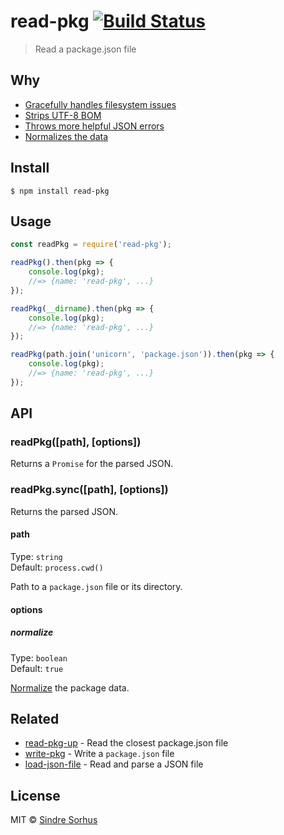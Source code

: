 # read-pkg [![Build Status](https://travis-ci.org/sindresorhus/read-pkg.svg?branch=master)](https://travis-ci.org/sindresorhus/read-pkg)

> Read a package.json file

## Why

- [Gracefully handles filesystem issues](https://github.com/isaacs/node-graceful-fs)
- [Strips UTF-8 BOM](https://github.com/sindresorhus/strip-bom)
- [Throws more helpful JSON errors](https://github.com/sindresorhus/parse-json)
- [Normalizes the data](https://github.com/npm/normalize-package-data#what-normalization-currently-entails)

## Install

```
$ npm install read-pkg
```

## Usage

```js
const readPkg = require('read-pkg');

readPkg().then(pkg => {
	console.log(pkg);
	//=> {name: 'read-pkg', ...}
});

readPkg(__dirname).then(pkg => {
	console.log(pkg);
	//=> {name: 'read-pkg', ...}
});

readPkg(path.join('unicorn', 'package.json')).then(pkg => {
	console.log(pkg);
	//=> {name: 'read-pkg', ...}
});
```

## API

### readPkg([path], [options])

Returns a `Promise` for the parsed JSON.

### readPkg.sync([path], [options])

Returns the parsed JSON.

#### path

Type: `string`<br>
Default: `process.cwd()`

Path to a `package.json` file or its directory.

#### options

##### normalize

Type: `boolean`<br>
Default: `true`

[Normalize](https://github.com/npm/normalize-package-data#what-normalization-currently-entails) the package data.

## Related

- [read-pkg-up](https://github.com/sindresorhus/read-pkg-up) - Read the closest package.json file
- [write-pkg](https://github.com/sindresorhus/write-pkg) - Write a `package.json` file
- [load-json-file](https://github.com/sindresorhus/load-json-file) - Read and parse a JSON file

## License

MIT © [Sindre Sorhus](https://sindresorhus.com)
